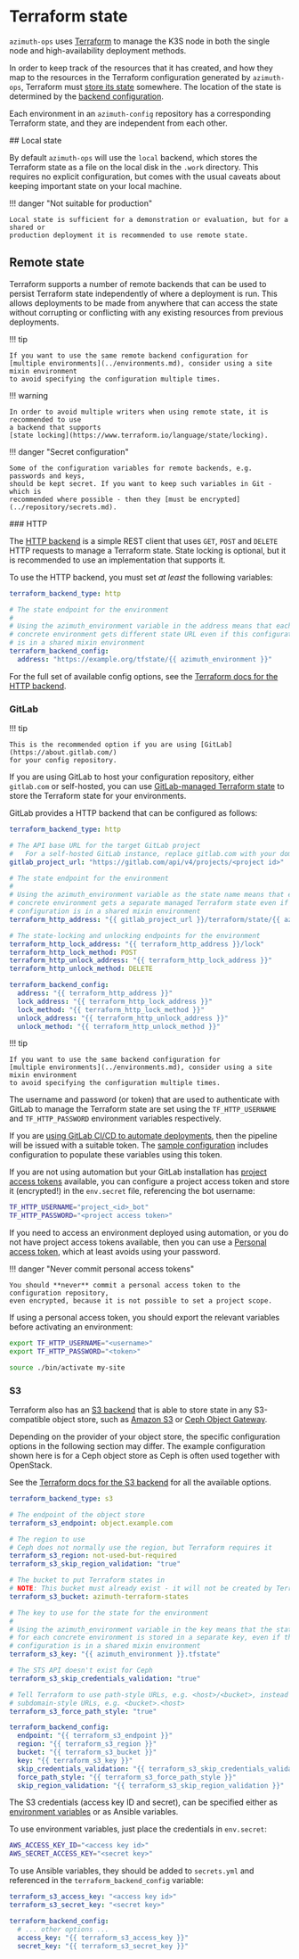 # Terraform state

`azimuth-ops` uses [Terraform](https://www.terraform.io/) to manage the K3S node in both the
single node and high-availability deployment methods.

In order to keep track of the resources that it has created, and how they map to the resources
in the Terraform configuration generated by `azimuth-ops`, Terraform must
[store its state](https://www.terraform.io/language/state) somewhere. The location of the
state is determined by the
[backend configuration](https://www.terraform.io/language/settings/backends/configuration).

Each environment in an `azimuth-config` repository has a corresponding Terraform state, and
they are independent from each other.

## Local state

By default `azimuth-ops` will use the `local` backend, which stores the Terraform state as
a file on the local disk in the `.work` directory. This requires no explicit configuration,
but comes with the usual caveats about keeping important state on your local machine.

!!! danger  "Not suitable for production"

    Local state is sufficient for a demonstration or evaluation, but for a shared or
    production deployment it is recommended to use remote state.

## Remote state

Terraform supports a number of remote backends that can be used to persist Terraform state
independently of where a deployment is run. This allows deployments to be made from anywhere
that can access the state without corrupting or conflicting with any existing resources
from previous deployments.

!!! tip

    If you want to use the same remote backend configuration for
    [multiple environments](../environments.md), consider using a site mixin environment
    to avoid specifying the configuration multiple times.

!!! warning

    In order to avoid multiple writers when using remote state, it is recommended to use
    a backend that supports
    [state locking](https://www.terraform.io/language/state/locking).

!!! danger  "Secret configuration"

    Some of the configuration variables for remote backends, e.g. passwords and keys,
    should be kept secret. If you want to keep such variables in Git - which is
    recommended where possible - then they [must be encrypted](../repository/secrets.md).

### HTTP

The [HTTP backend](https://www.terraform.io/language/settings/backends/http) is a simple
REST client that uses `GET`, `POST` and `DELETE` HTTP requests to manage a Terraform
state. State locking is optional, but it is recommended to use an implementation that
supports it.

To use the HTTP backend, you must set *at least* the following variables:

```yaml  title="environments/my-site/inventory/group_vars/all/variables.yml"
terraform_backend_type: http

# The state endpoint for the environment
#
# Using the azimuth_environment variable in the address means that each
# concrete environment gets different state URL even if this configuration
# is in a shared mixin environment
terraform_backend_config:
  address: "https://example.org/tfstate/{{ azimuth_environment }}"
```

For the full set of available config options, see the
[Terraform docs for the HTTP backend](https://developer.hashicorp.com/terraform/language/settings/backends/http).

### GitLab

!!! tip

    This is the recommended option if you are using [GitLab](https://about.gitlab.com/)
    for your config repository.

If you are using GitLab to host your configuration repository, either `gitlab.com` or
self-hosted, you can use
[GitLab-managed Terraform state](https://docs.gitlab.com/ee/user/infrastructure/iac/terraform_state.html)
to store the Terraform state for your environments.

GitLab provides a HTTP backend that can be configured as follows:

```yaml  title="environments/my-site/inventory/group_vars/all/variables.yml"
terraform_backend_type: http

# The API base URL for the target GitLab project
#   For a self-hosted GitLab instance, replace gitlab.com with your domain
gitlab_project_url: "https://gitlab.com/api/v4/projects/<project id>"

# The state endpoint for the environment
#
# Using the azimuth_environment variable as the state name means that each
# concrete environment gets a separate managed Terraform state even if this
# configuration is in a shared mixin environment
terraform_http_address: "{{ gitlab_project_url }}/terraform/state/{{ azimuth_environment }}"

# The state-locking and unlocking endpoints for the environment
terraform_http_lock_address: "{{ terraform_http_address }}/lock"
terraform_http_lock_method: POST
terraform_http_unlock_address: "{{ terraform_http_lock_address }}"
terraform_http_unlock_method: DELETE

terraform_backend_config:
  address: "{{ terraform_http_address }}"
  lock_address: "{{ terraform_http_lock_address }}"
  lock_method: "{{ terraform_http_lock_method }}"
  unlock_address: "{{ terraform_http_unlock_address }}"
  unlock_method: "{{ terraform_http_unlock_method }}"
```

!!! tip

    If you want to use the same backend configuration for
    [multiple environments](../environments.md), consider using a site mixin environment
    to avoid specifying the configuration multiple times.

The username and password (or token) that are used to authenticate with GitLab to manage
the Terraform state are set using the `TF_HTTP_USERNAME` and `TF_HTTP_PASSWORD` environment
variables respectively.

If you are [using GitLab CI/CD to automate deployments](../deployment/automation.md#gitlab-cicd),
then the pipeline will be issued with a suitable token. The
[sample configuration](https://github.com/stackhpc/azimuth-config/blob/main/.gitlab-ci.yml.sample)
includes configuration to populate these variables using this token.

If you are not using automation but your GitLab installation has
[project access tokens](https://docs.gitlab.com/ee/user/project/settings/project_access_tokens.html)
available, you can configure a project access token and store it (encrypted!) in the
`env.secret` file, referencing the bot username:

```sh  title="env.secret"
TF_HTTP_USERNAME="project_<id>_bot"
TF_HTTP_PASSWORD="<project access token>"
```

If you need to access an environment deployed using automation, or you do not have project
access tokens available, then you can use a
[Personal access token](https://docs.gitlab.com/ee/user/profile/personal_access_tokens.html),
which at least avoids using your password.

!!! danger  "Never commit personal access tokens"

    You should **never** commit a personal access token to the configuration repository,
    even encrypted, because it is not possible to set a project scope.

If using a personal access token, you should export the relevant variables before activating
an environment:

```sh
export TF_HTTP_USERNAME="<username>"
export TF_HTTP_PASSWORD="<token>"

source ./bin/activate my-site
```

### S3

Terraform also has an [S3 backend](https://www.terraform.io/language/settings/backends/s3) that
is able to store state in any S3-compatible object store, such as
[Amazon S3](https://aws.amazon.com/s3/) or
[Ceph Object Gateway](https://docs.ceph.com/en/latest/radosgw/index.html).

Depending on the provider of your object store, the specific configuration options
in the following section may differ. The example configuration shown here is for a Ceph
object store as Ceph is often used together with OpenStack.

See the [Terraform docs for the S3 backend](https://www.terraform.io/language/settings/backends/s3)
for all the available options.

```yaml  title="environments/my-site/inventory/group_vars/all/variables.yml"
terraform_backend_type: s3

# The endpoint of the object store
terraform_s3_endpoint: object.example.com

# The region to use
# Ceph does not normally use the region, but Terraform requires it
terraform_s3_region: not-used-but-required
terraform_s3_skip_region_validation: "true"

# The bucket to put Terraform states in
# NOTE: This bucket must already exist - it will not be created by Terraform
terraform_s3_bucket: azimuth-terraform-states

# The key to use for the state for the environment
#
# Using the azimuth_environment variable in the key means that the state
# for each concrete environment is stored in a separate key, even if this
# configuration is in a shared mixin environment
terraform_s3_key: "{{ azimuth_environment }}.tfstate"

# The STS API doesn't exist for Ceph
terraform_s3_skip_credentials_validation: "true"

# Tell Terraform to use path-style URLs, e.g. <host>/<bucket>, instead of
# subdomain-style URLs, e.g. <bucket>.<host>
terraform_s3_force_path_style: "true"

terraform_backend_config:
  endpoint: "{{ terraform_s3_endpoint }}"
  region: "{{ terraform_s3_region }}"
  bucket: "{{ terraform_s3_bucket }}"
  key: "{{ terraform_s3_key }}"
  skip_credentials_validation: "{{ terraform_s3_skip_credentials_validation }}"
  force_path_style: "{{ terraform_s3_force_path_style }}"
  skip_region_validation: "{{ terraform_s3_skip_region_validation }}"  
```

The S3 credentials (access key ID and secret), can be specified either as
[environment variables](../environments.md#linux-environment-variables) or
as Ansible variables.

To use environment variables, just place the credentials in `env.secret`:

```sh  title="env.secret"
AWS_ACCESS_KEY_ID="<access key id>"
AWS_SECRET_ACCESS_KEY="<secret key>"
```

To use Ansible variables, they should be added to `secrets.yml` and referenced in
the `terraform_backend_config` variable:

```yaml  title="environments/my-site/inventory/group_vars/all/secrets.yml"
terraform_s3_access_key: "<access key id>"
terraform_s3_secret_key: "<secret key>"
```

```yaml  title="environments/my-site/inventory/group_vars/all/variables.yml"
terraform_backend_config:
  # ... other options ...
  access_key: "{{ terraform_s3_access_key }}"
  secret_key: "{{ terraform_s3_secret_key }}"
```
